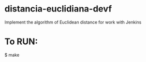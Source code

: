 # distancia-euclidiana-devf
Implement the algorithm of Euclidean distance for work with Jenkins

# To RUN:

$ make

